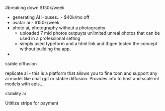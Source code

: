 #breaking down $150k/week

- generating AI Houses.. - $40k/mo off
- avatar ai - $150k/week
- photo ai, photography without a photography
    - uploaded 7 mid photos outpuyts unlimited unreal photos that can be used in a professional setting
    - simply used typeform and a html link and thgen tested the concept without building the app.
- 
<!-- All APIS -->
stable diffusion

replicate ai - this is a platform that allows you to fine toon and support any ai model like chat gpt or stable diffusion.  Provides info to host and scale ml models with apis....

stability ai

Utitlize stripe for payment